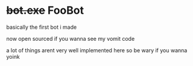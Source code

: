 # ~~bot.exe~~ FooBot
 basically the first bot i made
 
 now open sourced if you wanna see my vomit code
 
 a lot of things arent very well implemented here so be wary if you wanna yoink
